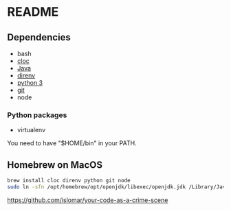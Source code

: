 # README

## Dependencies

- bash
- [cloc](https://github.com/AlDanial/cloc)
- [Java](https://www.java.com/en/)
- [direnv](https://direnv.net/)
- [python 3](https://www.python.org/)
- [git](https://git-scm.com/)
- node

### Python packages

- virtualenv

You need to have "$HOME/bin" in your PATH.

## Homebrew on MacOS

```bash
brew install cloc direnv python git node
sudo ln -sfn /opt/homebrew/opt/openjdk/libexec/openjdk.jdk /Library/Java/JavaVirtualMachines/openjdk.jdk
```

https://github.com/islomar/your-code-as-a-crime-scene
